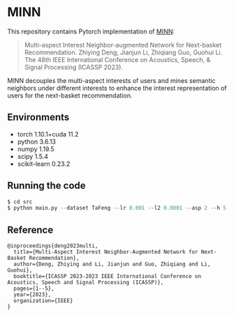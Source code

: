 # MINN

This repository contains Pytorch implementation of [MINN](https://ieeexplore.ieee.org/stamp/stamp.jsp?tp=&arnumber=10095063):

> Multi-aspect Interest Neighbor-augmented Network for Next-basket Recommendation.
> Zhiying Deng, Jianjun Li, Zhiqiang Guo, Guohui Li.
> The 48th IEEE International Conference on Acoustics, Speech, & Signal Processing (ICASSP 2023).

MINN decouples the multi-aspect interests of users and mines semantic neighbors under different interests to enhance the interest representation of users for the next-basket recommendation.

## Environments

- torch 1.10.1+cuda 11.2
- python 3.6.13
- numpy 1.19.5
- scipy 1.5.4
- scikit-learn 0.23.2

## Running the code

```python
$ cd src
$ python main.py --dataset TaFeng --lr 0.001 --l2 0.0001 --asp 2 --h 5 --nbNUM 4 --batch_size 100 --dim 32 --udim 1 --isTrain 0 --epochs 20
```

## Reference

```
@inproceedings{deng2023multi,
  title={Multi-Aspect Interest Neighbor-Augmented Network for Next-Basket Recommendation},
  author={Deng, Zhiying and Li, Jianjun and Guo, Zhiqiang and Li, Guohui},
  booktitle={ICASSP 2023-2023 IEEE International Conference on Acoustics, Speech and Signal Processing (ICASSP)},
  pages={1--5},
  year={2023},
  organization={IEEE}
}
```

